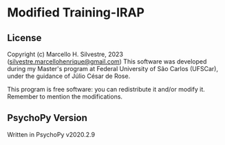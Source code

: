 # Modified Training-IRAP

## License
Copyright (c) Marcello H. Silvestre, 2023 (silvestre.marcellohenrique@gmail.com)
This software was developed during my Master's program at Federal University of São Carlos (UFSCar),
under the guidance of Júlio César de Rose.

This program is free software: you can redistribute it and/or modify it. Remember to mention the modifications.

## PsychoPy Version
Written in PsychoPy v2020.2.9

